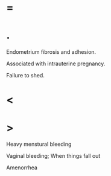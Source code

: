 # =

# .

Endometrium fibrosis and adhesion.

Associated with intrauterine pregnancy.

Failure to shed.

# <

# >

Heavy menstural bleeding

Vaginal bleeding; When things fall out

Amenorrhea
